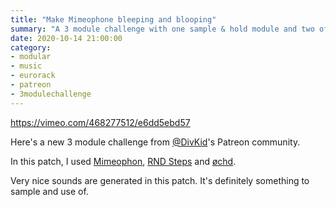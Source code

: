 ```yaml
---
title: "Make Mimeophone bleeping and blooping"
summary: "A 3 module challenge with one sample & hold module and two of your choice"
date: 2020-10-14 21:00:00
category:
- modular
- music
- eurorack
- patreon
- 3modulechallenge
---
```


https://vimeo.com/468277512/e6dd5ebd57

Here's a new 3 module challenge from [@DivKid](https://www.twitter.com/DivKid)'s Patreon community.

In this patch, I used [Mimeophon](https://makenoisemusic.com/modules/mimeophon), [RND Steps](https://divkidvideo.com/rnd-step-the-third-divkid-eurorack-module/) and [øchd](https://www.instruomodular.com/product/ochd/).

Very nice sounds are generated in this patch. It's definitely something to sample and use of.